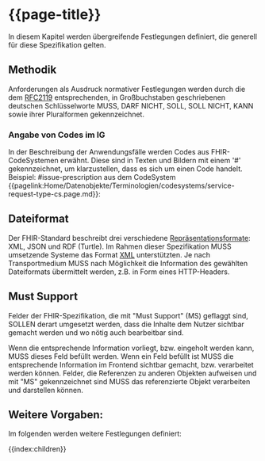 # {{page-title}}

In diesem Kapitel werden übergreifende Festlegungen definiert, die generell für diese Spezifikation gelten.

## Methodik

Anforderungen als Ausdruck normativer Festlegungen werden durch die dem [RFC2119](https://tools.ietf.org/html/rfc2119) entsprechenden, in Großbuchstaben geschriebenen deutschen Schlüsselworte MUSS, DARF NICHT, SOLL, SOLL NICHT, KANN sowie ihrer Pluralformen gekennzeichnet.

### Angabe von Codes im IG

In der Beschreibung der Anwendungsfälle werden Codes aus FHIR-CodeSystemen erwähnt. Diese sind in Texten und Bildern mit einem '#' gekennzeichnet, um klarzustellen, dass es sich um einen Code handelt. Beispiel: #issue-prescription aus dem CodeSystem {{pagelink:Home/Datenobjekte/Terminologien/codesystems/service-request-type-cs.page.md}}:


## Dateiformat

Der FHIR-Standard beschreibt drei verschiedene [Repräsentationsformate](http://hl7.org/fhir/formats.html#wire): XML, JSON und RDF (Turtle).
Im Rahmen dieser Spezifikation MUSS umsetzende Systeme das Format [XML](http://hl7.org/fhir/xml.html) unterstützten.
Je nach Transportmedium MUSS nach Möglichkeit die Information des gewählten Dateiformats übermittelt werden, z.B. in Form eines HTTP-Headers.

## Must Support

Felder der FHIR-Spezifikation, die mit "Must Support" (MS) geflaggt sind, SOLLEN derart umgesetzt werden, dass die Inhalte dem Nutzer sichtbar gemacht werden und wo nötig auch bearbeitbar sind.

Wenn die entsprechende Information vorliegt, bzw. eingeholt werden kann, MUSS dieses Feld befüllt werden.
Wenn ein Feld befüllt ist MUSS die entsprechende Information im Frontend sichtbar gemacht, bzw. verarbeitet werden können.
Felder, die Referenzen zu anderen Objekten aufweisen und mit "MS" gekennzeichnet sind MUSS das referenzierte Objekt verarbeiten und darstellen können.

## Weitere Vorgaben:
Im folgenden werden weitere Festlegungen definiert:

{{index:children}}

